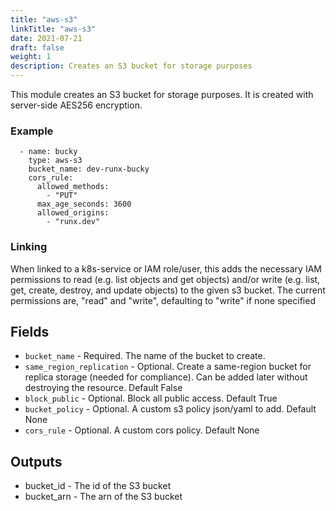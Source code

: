 ```yaml
---
title: "aws-s3"
linkTitle: "aws-s3"
date: 2021-07-21
draft: false
weight: 1
description: Creates an S3 bucket for storage purposes
---
```


This module creates an S3 bucket for storage purposes. It is created with server-side AES256 encryption.


### Example

```
  - name: bucky
    type: aws-s3
    bucket_name: dev-runx-bucky
    cors_rule:
      allowed_methods:
        - "PUT"
      max_age_seconds: 3600
      allowed_origins:
        - "runx.dev"
```


### Linking

When linked to a k8s-service or IAM role/user, this adds the necessary IAM permissions to read
(e.g. list objects and get objects) and/or write (e.g. list, get,
create, destroy, and update objects) to the given s3 bucket.
The current permissions are, "read" and "write", defaulting to "write" if none specified


## Fields

- `bucket_name` - Required. The name of the bucket to create.
- `same_region_replication` - Optional. Create a same-region bucket for replica storage (needed for compliance). Can be added later without destroying the resource. Default False
- `block_public` - Optional. Block all public access. Default True
- `bucket_policy` - Optional. A custom s3 policy json/yaml to add. Default None
- `cors_rule` - Optional. A custom cors policy. Default None

## Outputs

- bucket_id - The id of the S3 bucket
- bucket_arn - The arn of the S3 bucket